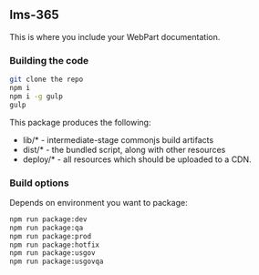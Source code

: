 ## lms-365

This is where you include your WebPart documentation.

### Building the code

```bash
git clone the repo
npm i
npm i -g gulp
gulp
```

This package produces the following:

* lib/* - intermediate-stage commonjs build artifacts
* dist/* - the bundled script, along with other resources
* deploy/* - all resources which should be uploaded to a CDN.

### Build options 
Depends on environment you want to package:
``` bash 
npm run package:dev
npm run package:qa 
npm run package:prod 
npm run package:hotfix 
npm run package:usgov 
npm run package:usgovqa 
```
